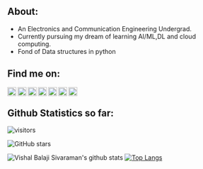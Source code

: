 ## About:

* An Electronics and Communication Engineering Undergrad.
* Currently pursuing my dream of learning AI/ML,DL and cloud computing.
* Fond of Data structures in python

## Find me on:
[<img align="left" width="20px" src="https://cdn.jsdelivr.net/npm/simple-icons@3.4.0/icons/hackerrank.svg" />][hackerrank]
[<img align="left" width="20px" src="https://cdn.jsdelivr.net/npm/simple-icons@3.4.0/icons/arduino.svg" />][arduino]
[<img align="left" width="20px" src="https://cdn.jsdelivr.net/npm/simple-icons@3.4.0/icons/gmail.svg" />][mail]
[<img align="left" width="20px" src="https://cdn.jsdelivr.net/npm/simple-icons@3.4.0/icons/github.svg" />][github]
[<img align="left" width="20px" src="https://cdn.jsdelivr.net/npm/simple-icons@3.4.0/icons/pypi.svg" />][pypi]
[<img align="left" width="20px" src="https://cdn.jsdelivr.net/npm/simple-icons@3.4.0/icons/stackoverflow.svg" />][stackoverflow]
[<img align="left" width="20px" src="https://cdn.jsdelivr.net/npm/simple-icons@3.4.0/icons/hackster.svg" />][hackster.io]


<br />

## Github Statistics so far:

![visitors](https://visitor-badge.laobi.icu/badge?page_id=The-SocialLion.visitor-badge) 

![GitHub stars](https://img.shields.io/github/stars/The-SocialLion/The-SocialLion?style=social)  

![Vishal Balaji Sivaraman's github stats](https://github-readme-stats.vercel.app/api?username=The-SocialLion&count_private=true&show_icons=true)
[![Top Langs](https://github-readme-stats.vercel.app/api/top-langs/?username=The-SocialLion&layout=compact)](https://github.com/The-SocialLion/)



[stackoverflow]:https://stackoverflow.com/users/14383505/vishal-balaji-sivaraman
[arduino]:https://create.arduino.cc/projecthub/vishalsivaraman5
[github]: https://github.com/The-SocialLion/
[mail]: mailto:vishalsivaraman5@gmail.com
[hackerrank]:https://www.hackerrank.com/vishal_bsoffici1
[hackster.io]:https://www.hackster.io/vishalsivaraman5
[pypi]:https://pypi.org/user/SocialLion2605/
